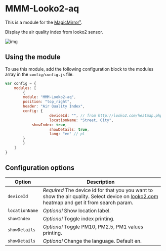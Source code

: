 # MMM-Looko2-aq

This is a module for the [MagicMirror²](https://github.com/MichMich/MagicMirror/).

Display the air quality index from looko2 sensor.

![img](https://user-images.githubusercontent.com/3609998/31854255-0bb48386-b696-11e7-82ff-ffa883796c8b.png)

## Using the module

To use this module, add the following configuration block to the modules array in the `config/config.js` file:
```js
var config = {
	modules: [
        {
		module: "MMM-Looko2-aq",
		position: "top_right",
		header: "Air Quality Index",
		config: {
                	deviceId: "", // from http://looko2.com/heatmap.php
                	locationName: "Street, City",    
			showIndex: true,
                	showDetails: true,
                	lang: "en" // pl
		}
        }
    ]
}
```

## Configuration options

| Option           | Description
|----------------- |-----------
| `deviceId`       | *Required* The device id for that you you want to show the air quality. Select device on [looko2.com](http://looko2.com/heatmap.php) heatmap and get it from search param.
| `locationName`   | *Optional* Show location label.
| `showIndex`      | *Optional* Toggle index printing.
| `showDetails`    | *Optional* Toggle PM10, PM2.5, PM1 values printing.
| `showDetails`    | *Optional* Change the language. Default en.
